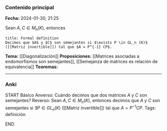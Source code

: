 ### Contenido principal

**Fecha:** 2024-01-30, 21:25

Sean $A, C \in M_n (K)$, entonces
```ad-formal
title: Formal definition
Decimos que $A$ y $C$ son semejantes si $\exists P \in GL_n (K)$ ([[Matriz invertible]]) tal que $A = P^{-1} CP$.
```

**Tema:** [[Diagonalización]]
**Proposiciones:** [[Matrices asociadas a endomorfismos son semejantes]], [[Semejanza de matrices es relación de equivalencia]]
**Teoremas:**

---
### Anki

START
Básico
Anverso: Cuándo decimos que dos matrices $A$ y $C$ son semejantes?
Reverso: Sean $A, C \in M_n (K)$, entonces decimos que $A$ y $C$ son semejantes si $\exists P \in GL_n (K)$ ([[Matriz invertible]]) tal que $A = P^{-1} CP$.
Tags: definición
<!--ID: 1706723823946-->
END

